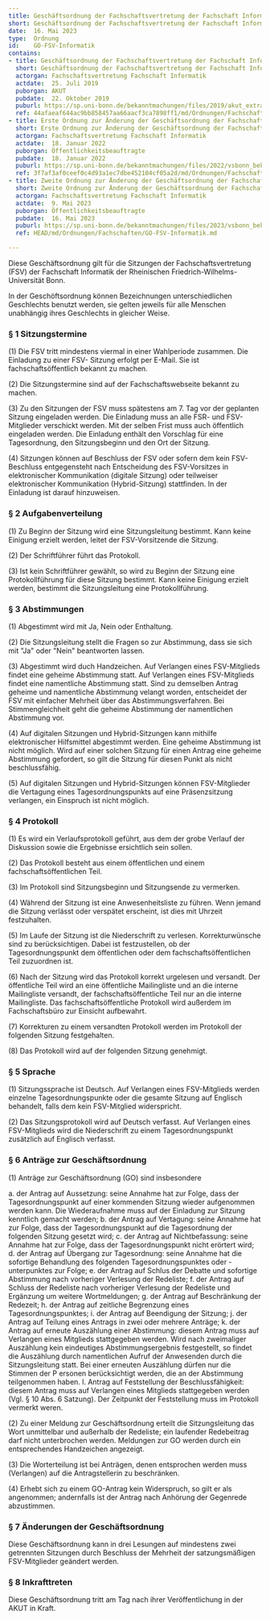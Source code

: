 ```yaml
---
title: Geschäftsordnung der Fachschaftsvertretung der Fachschaft Informatik der Rheinischen Friedrich-Wilhelms-Universität Bonn
short: Geschäftsordnung der Fachschaftsvertretung der Fachschaft Informatik
date:  16. Mai 2023
type:  Ordnung
id:    GO-FSV-Informatik
contains:
- title: Geschäftsordnung der Fachschaftsvertretung der Fachschaft Informatik der Rheinischen Friedrich-Wilhelms-Universität Bonn
  short: Geschäftsordnung der Fachschaftsvertretung der Fachschaft Informatik
  actorgan: Fachschaftsvertretung Fachschaft Informatik
  actdate:  25. Juli 2019
  puborgan: AKUT
  pubdate:  22. Oktober 2019
  puburl: https://sp.uni-bonn.de/bekanntmachungen/files/2019/akut_extra_2019-18.pdf
  ref: 44afaeaf644ac9bb858457aa66aacf3ca7898ff1/md/Ordnungen/Fachschaften/GO-FSV-Informatik.md
- title: Erste Ordnung zur Änderung der Geschäftsordnung der Fachschaftsvertretung der Fachschaft Informatik
  short: Erste Ordnung zur Änderung der Geschäftsordnung der Fachschaftsvertretung der Fachschaft Informatik
  actorgan: Fachschaftsvertretung Fachschaft Informatik
  actdate:  18. Januar 2022
  puborgan: Öffentlichkeitsbeauftragte
  pubdate:  18. Januar 2022
  puburl: https://sp.uni-bonn.de/bekanntmachungen/files/2022/vsbonn_bekanntmachung_2022-04.pdf
  ref: 3f7af3af0ceef0c4d93a1ec7dbe452104cf05a2d/md/Ordnungen/Fachschaften/GO-FSV-Informatik.md
- title: Zweite Ordnung zur Änderung der Geschäftsordnung der Fachschaftsvertretung der Fachschaft Informatik
  short: Zweite Ordnung zur Änderung der Geschäftsordnung der Fachschaftsvertretung der Fachschaft Informatik
  actorgan: Fachschaftsvertretung Fachschaft Informatik
  actdate:  9. Mai 2023
  puborgan: Öffentlichkeitsbeauftragte
  pubdate:  16. Mai 2023
  puburl: https://sp.uni-bonn.de/bekanntmachungen/files/2023/vsbonn_bekanntmachung_2023-31.pdf
  ref: HEAD/md/Ordnungen/Fachschaften/GO-FSV-Informatik.md

---
```


Diese Geschäftsordnung gilt für die Sitzungen der Fachschaftsvertretung (FSV) der Fachschaft
Informatik der Rheinischen Friedrich-Wilhelms-Universität Bonn.

In der Geschöftsordnung können Bezeichnungen unterschiedlichen Geschlechts benutzt werden, sie
gelten jeweils für alle Menschen unabhängig ihres Geschlechts in gleicher Weise.


### § 1 Sitzungstermine

(1) Die FSV tritt mindestens viermal in einer Wahlperiode zusammen. Die Einladung zu einer FSV-
Sitzung erfolgt per E-Mail. Sie ist fachschaftsöffentlich bekannt zu machen.

(2) Die Sitzungstermine sind auf der Fachschaftswebseite bekannt zu machen.

(3) Zu den Sitzungen der FSV muss spätestens am 7. Tag vor der geplanten Sitzung eingeladen werden. Die Einladung muss an alle FSR- und FSV-Mitglieder
verschickt werden. Mit der selben Frist muss auch öffentlich eingeladen werden. Die Einladung enthält den Vorschlag für eine Tagesordnung, den
Sitzungsbeginn und den Ort der Sitzung.

(4) Sitzungen können auf Beschluss der FSV oder sofern dem kein FSV-Beschluss entgegensteht nach Entscheidung des FSV-Vorsitzes in elektronischer
Kommunikation (digitale Sitzung) oder teilweiser elektronischer Kommunikation (Hybrid-Sitzung) stattfinden. In der Einladung ist darauf hinzuweisen.


### § 2 Aufgabenverteilung

(1) Zu Beginn der Sitzung wird eine Sitzungsleitung bestimmt. Kann keine Einigung erzielt werden,
leitet der FSV-Vorsitzende die Sitzung.

(2) Der Schriftführer führt das Protokoll.

(3) Ist kein Schriftführer gewählt, so wird zu Beginn der Sitzung eine Protokollführung für diese
Sitzung bestimmt. Kann keine Einigung erzielt werden, bestimmt die Sitzungsleitung eine
Protokollführung.


### § 3 Abstimmungen

(1) Abgestimmt wird mit Ja, Nein oder Enthaltung.

(2) Die Sitzungsleitung stellt die Fragen so zur Abstimmung, dass sie sich mit "Ja" oder "Nein"
beantworten lassen.

(3) Abgestimmt wird duch Handzeichen. Auf Verlangen eines FSV-Mitglieds findet eine geheime
Abstimmung statt. Auf Verlangen eines FSV-Mitglieds findet eine namentliche Abstimmung statt.
Sind zu demselben Antrag geheime und namentliche Abstimmung velangt worden, entscheidet der
FSV mit einfacher Mehrheit über das Abstimmungsverfahren. Bei Stimmengleichheit geht die
geheime Abstimmung der namentlichen Abstimmung vor.

(4) Auf digitalen Sitzungen und Hybrid-Sitzungen kann mithilfe elektronischer Hilfsmittel abgestimmt werden. Eine geheime Abstimmung ist nicht möglich. Wird
auf einer solchen Sitzung für einen Antrag eine geheime Abstimmung gefordert, so gilt die Sitzung für diesen Punkt als nicht beschlussfähig.

(5) Auf digitalen Sitzungen und Hybrid-Sitzungen können FSV-Mitglieder die Vertagung eines Tagesordnungspunkts auf eine Präsenzsitzung verlangen, ein
Einspruch ist nicht möglich.


### § 4 Protokoll

(1) Es wird ein Verlaufsprotokoll geführt, aus dem der grobe Verlauf der Diskussion sowie die
Ergebnisse ersichtlich sein sollen.

(2) Das Protokoll besteht aus einem öffentlichen und einem fachschaftsöffentlichen Teil.

(3) Im Protokoll sind Sitzungsbeginn und Sitzungsende zu vermerken.

(4) Während der Sitzung ist eine Anwesenheitsliste zu führen. Wenn jemand die Sitzung verlässt
oder verspätet erscheint, ist dies mit Uhrzeit festzuhalten.

(5) Im Laufe der Sitzung ist die Niederschrift zu verlesen.
Korrekturwünsche sind zu berücksichtigen. Dabei ist festzustellen, ob der
Tagesordnungspunkt dem  öffentlichen oder dem fachschaftsöffentlichen Teil zuzuordnen ist.

(6) Nach der Sitzung wird das Protokoll korrekt urgelesen und versandt. Der öffentliche Teil wird an
eine öffentliche Mailingliste und an die interne Mailingliste versandt, der fachschaftsöffentliche Teil
nur an die interne Mailingliste. Das fachschaftsöffentliche Protokoll wird außerdem im
Fachschaftsbüro zur Einsicht aufbewahrt.

(7) Korrekturen zu einem versandten Protokoll werden im Protokoll der folgenden Sitzung
festgehalten.

(8) Das Protokoll wird auf der folgenden Sitzung genehmigt.


### § 5 Sprache

(1) Sitzungssprache ist Deutsch. Auf Verlangen eines FSV-Mitglieds werden einzelne
Tagesordnungspunkte oder die gesamte Sitzung auf Englisch behandelt, falls dem kein FSV-Mitglied
widerspricht.

(2) Das Sitzungsprotokoll wird auf Deutsch verfasst. Auf Verlangen eines FSV-Mitglieds wird die
Niederschrift zu einem Tagesordnungspunkt zusätzlich auf Englisch verfasst.


### § 6 Anträge zur Geschäftsordnung

(1) Anträge zur Geschäftsordnung (GO) sind insbesondere

a. der Antrag auf Aussetzung: seine Annahme hat zur Folge, dass der Tagesordnungspunkt auf
einer kommenden Sitzung wieder aufgenommen werden kann. Die Wiederaufnahme muss auf der
Einladung zur Sitzung kenntlich gemacht werden;
b. der Antrag auf Vertagung: seine Annahme hat zur Folge, dass der Tagesordnungspunkt auf die
Tagesordnung der folgenden Sitzung gesetzt wird;
c. der Antrag auf Nichtbefassung: seine Annahme hat zur Folge, dass der Tagesordnungspunkt nicht
erörtert wird;
d. der Antrag auf Übergang zur Tagesordnung: seine Annahme hat die sofortige Behandlung des
folgenden Tagesordnungspunktes oder -unterpunktes zur Folge;
e. der Antrag auf Schlus der Debatte und sofortige Abstimmung nach vorheriger Verlesung der
Redeliste;
f. der Antrag auf Schluss der Redeliste nach vorheriger Verlesung der Redeliste und Ergänzung um
weitere Wortmeldungen;
g. der Antrag auf Beschränkung der Redezeit;
h. der Antrag auf zeitliche Begrenzung eines Tagesordnungspunktes;
i. der Antrag auf Beendigung der Sitzung;
j. der Antrag auf Teilung eines Antrags in zwei oder mehrere Anträge;
k. der Antrag auf erneute Auszählung einer Abstimmung: diesem Antrag muss auf Verlangen eines
Mitglieds stattgegeben werden. Wird nach zweimaliger Auszählung kein eindeutiges
Abstimmungsergebnis festgestellt, so findet die Auszählung durch namentlichen Aufruf der
Anwesenden durch die Sitzungsleitung statt. Bei einer erneuten Auszählung dürfen nur die
Stimmen der P ersonen berücksichtigt werden, die an der Abstimmung teilgenommen haben.
l. Antrag auf Feststellung der Beschlussfähigkeit: diesem Antrag muss auf Verlangen eines Mitglieds
stattgegeben werden (Vgl. § 10 Abs. 6 Satzung). Der Zeitpunkt der Feststellung muss im Protokoll
vermerkt weren.

(2) Zu einer Meldung zur Geschäftsordnung erteilt die Sitzungsleitung das Wort unmittelbar und
außerhalb der Redeliste; ein laufender Redebeitrag darf nicht unterbrochen werden. Meldungen zur
GO werden durch ein entsprechendes Handzeichen angezeigt.

(3) Die Worterteilung ist bei Anträgen, denen entsprochen werden muss (Verlangen) auf die
Antragstellerin zu beschränken.

(4) Erhebt sich zu einem GO-Antrag kein Widerspruch, so gilt er als angenommen; andernfalls ist
der Antrag nach Anhörung der Gegenrede abzustimmen.


### § 7 Änderungen der Geschäftsordnung

Diese Geschäftsordnung kann in drei Lesungen auf mindestens zwei getrennten Sitzungen durch
Beschluss der Mehrheit der satzungsmäßigen FSV-Mitglieder geändert werden.


### § 8 Inkrafttreten

Diese Geschäftsordnung tritt am Tag nach ihrer Veröffentlichung in der AKUT in Kraft.
